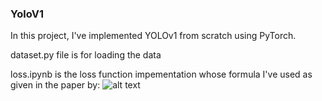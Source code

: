 ### YoloV1

In this project, I've implemented YOLOv1 from scratch using PyTorch.

dataset.py file is for loading the data

loss.ipynb is the loss function impementation whose formula I've used as given in the paper by: ![alt text](https://github.com/vedantk-b/yolov1/lossyolo.png?raw=true)
